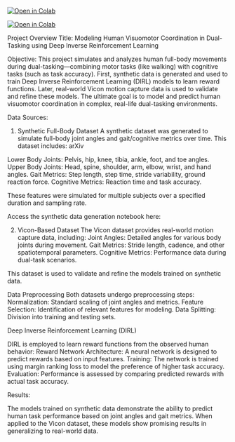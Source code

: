 [![Open in Colab](https://colab.research.google.com/assets/colab-badge.svg)](https://colab.research.google.com/drive/1dnebKVUScEyaFvcR5jWCJljafG7025nf?usp=sharing#scrollTo=WWRf3p-PUYln)

[![Open in Colab](https://colab.research.google.com/assets/colab-badge.svg)](https://colab.research.google.com/drive/1EiK9IjsQqDq9hbtwngzoO7z62bH1qr1a#scrollTo=RR_pAuVrR2po)


Project Overview
Title: Modeling Human Visuomotor Coordination in Dual-Tasking using Deep Inverse Reinforcement Learning

Objective:
This project simulates and analyzes human full-body movements during dual-tasking—combining motor tasks (like walking) with cognitive tasks (such as task accuracy). First, synthetic data is generated and used to train Deep Inverse Reinforcement Learning (DIRL) models to learn reward functions. Later, real-world Vicon motion capture data is used to validate and refine these models. The ultimate goal is to model and predict human visuomotor coordination in complex, real-life dual-tasking environments.

Data Sources:

1. Synthetic Full-Body Dataset
A synthetic dataset was generated to simulate full-body joint angles and gait/cognitive metrics over time. This dataset includes:
arXiv

Lower Body Joints: Pelvis, hip, knee, tibia, ankle, foot, and toe angles.
Upper Body Joints: Head, spine, shoulder, arm, elbow, wrist, and hand angles.
Gait Metrics: Step length, step time, stride variability, ground reaction force.
Cognitive Metrics: Reaction time and task accuracy.

These features were simulated for multiple subjects over a specified duration and sampling rate.

Access the synthetic data generation notebook here:

2. Vicon-Based Dataset
The Vicon dataset provides real-world motion capture data, including:
Joint Angles: Detailed angles for various body joints during movement.
Gait Metrics: Stride length, cadence, and other spatiotemporal parameters.
Cognitive Metrics: Performance data during dual-task scenarios.

This dataset is used to validate and refine the models trained on synthetic data.

Data Preprocessing
Both datasets undergo preprocessing steps:
Normalization: Standard scaling of joint angles and metrics.
Feature Selection: Identification of relevant features for modeling.
Data Splitting: Division into training and testing sets.

Deep Inverse Reinforcement Learning (DIRL)

DIRL is employed to learn reward functions from the observed human behavior:
Reward Network Architecture: A neural network is designed to predict rewards based on input features.
Training: The network is trained using margin ranking loss to model the preference of higher task accuracy.
Evaluation: Performance is assessed by comparing predicted rewards with actual task accuracy.

Results:

The models trained on synthetic data demonstrate the ability to predict human task performance based on joint angles and gait metrics. When applied to the Vicon dataset, these models show promising results in generalizing to real-world data.
